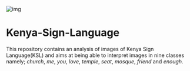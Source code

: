 ![img](https://github.com/KaburaJ/Kenya-Sign-Language/tree/main/Images/Capture3.png)


# Kenya-Sign-Language
This repository contains an analysis of images of Kenya Sign Language(KSL) and aims at being able to interpret images in nine classes namely; *church*, *me*, *you*, *love*, *temple*, *seat*, *mosque*, *friend* and *enough*.

